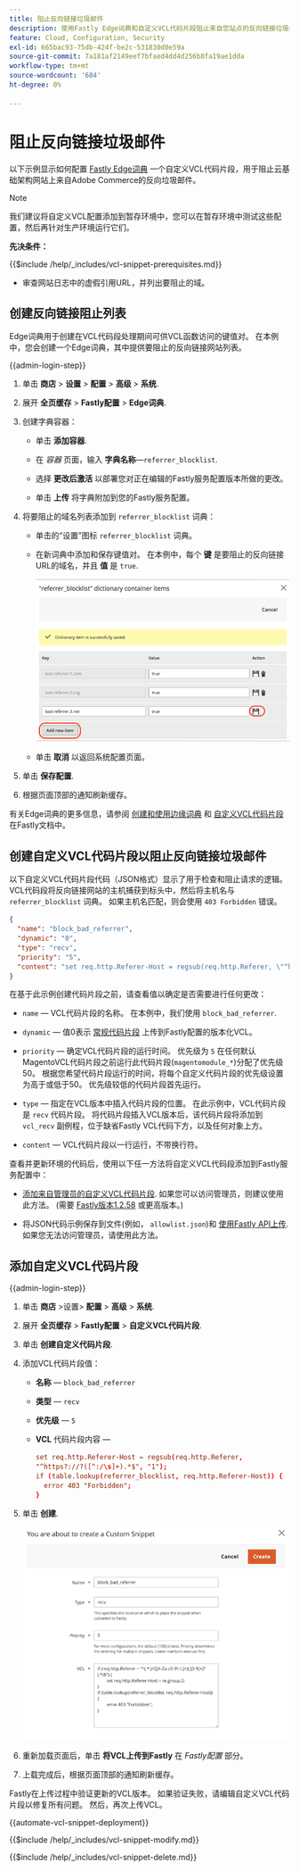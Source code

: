 ```yaml
---
title: 阻止反向链接垃圾邮件
description: 使用Fastly Edge词典和自定义VCL代码片段阻止来自您站点的反向链接垃圾邮件。
feature: Cloud, Configuration, Security
exl-id: 665bac93-75db-424f-be2c-531830d0e59a
source-git-commit: 7a181af2149eef7bfaed4dd4d256b8fa19ae1dda
workflow-type: tm+mt
source-wordcount: '684'
ht-degree: 0%

---
```


# 阻止反向链接垃圾邮件

以下示例显示如何配置 [Fastly Edge词典](https://docs.fastly.com/guides/edge-dictionaries/working-with-dictionaries-using-the-api) 一个自定义VCL代码片段，用于阻止云基础架构网站上来自Adobe Commerce的反向垃圾邮件。

>[!NOTE]
>
>我们建议将自定义VCL配置添加到暂存环境中，您可以在暂存环境中测试这些配置，然后再针对生产环境运行它们。

**先决条件：**

{{$include /help/_includes/vcl-snippet-prerequisites.md}}

- 审查网站日志中的虚假引用URL，并列出要阻止的域。

## 创建反向链接阻止列表

Edge词典用于创建在VCL代码段处理期间可供VCL函数访问的键值对。 在本例中，您会创建一个Edge词典，其中提供要阻止的反向链接网站列表。

{{admin-login-step}}

1. 单击 **商店** > **设置** > **配置** > **高级** > **系统**.

1. 展开 **全页缓存** > **Fastly配置** > **Edge词典**.

1. 创建字典容器：

   - 单击 **添加容器**.

   - 在 *容器* 页面，输入 **字典名称**—`referrer_blocklist`.

   - 选择 **更改后激活** 以部署您对正在编辑的Fastly服务配置版本所做的更改。

   - 单击 **上传** 将字典附加到您的Fastly服务配置。

1. 将要阻止的域名列表添加到 `referrer_blocklist` 词典：

   - 单击的“设置”图标 `referrer_blocklist` 词典。

   - 在新词典中添加和保存键值对。 在本例中，每个 **键** 是要阻止的反向链接URL的域名，并且 **值** 是 `true`.

     ![添加错误的反向链接词典项目](../../assets/cdn/fastly-referrer-blocklist-dictionary.png)

   - 单击 **取消** 以返回系统配置页面。

1. 单击 **保存配置**.

1. 根据页面顶部的通知刷新缓存。

有关Edge词典的更多信息，请参阅 [创建和使用边缘词典](https://docs.fastly.com/guides/edge-dictionaries/working-with-dictionaries-using-the-api) 和 [自定义VCL代码片段](https://docs.fastly.com/guides/edge-dictionaries/working-with-dictionaries-using-the-api#custom-vcl-examples) 在Fastly文档中。

## 创建自定义VCL代码片段以阻止反向链接垃圾邮件

以下自定义VCL代码片段代码（JSON格式）显示了用于检查和阻止请求的逻辑。 VCL代码段将反向链接网站的主机捕获到标头中，然后将主机名与 `referrer_blocklist` 词典。 如果主机名匹配，则会使用 `403 Forbidden` 错误。

```json
{
  "name": "block_bad_referrer",
  "dynamic": "0",
  "type": "recv",
  "priority": "5",
  "content": "set req.http.Referer-Host = regsub(req.http.Referer, \"^https?:\/\/?([^:\/s]+).*$\", \"\\1\"); if (table.lookup(referrer_blocklist, req.http.Referer-Host)) { error 403 \"Forbidden\"; }"
}
```

在基于此示例创建代码片段之前，请查看值以确定是否需要进行任何更改：

- `name` — VCL代码片段的名称。 在本例中，我们使用 `block_bad_referrer`.

- `dynamic`  — 值0表示 [常规代码片段](https://docs.fastly.com/en/guides/using-regular-vcl-snippets) 上传到Fastly配置的版本化VCL。

- `priority`  — 确定VCL代码片段的运行时间。 优先级为 `5` 在任何默认MagentoVCL代码片段之前运行此代码片段(`magentomodule_*`)分配了优先级50。 根据您希望代码片段运行的时间，将每个自定义代码片段的优先级设置为高于或低于50。 优先级较低的代码片段首先运行。

- `type`  — 指定在VCL版本中插入代码片段的位置。 在此示例中，VCL代码片段是 `recv` 代码片段。 将代码片段插入VCL版本后，该代码片段将添加到 `vcl_recv` 副例程，位于缺省Fastly VCL代码下方，以及任何对象上方。

- `content` — VCL代码片段以一行运行，不带换行符。

查看并更新环境的代码后，使用以下任一方法将自定义VCL代码段添加到Fastly服务配置中：

- [添加来自管理员的自定义VCL代码片段](#add-the-custom-vcl-snippet). 如果您可以访问管理员，则建议使用此方法。 (需要 [Fastly版本1.2.58](fastly-configuration.md#upgrade) 或更高版本。)

- 将JSON代码示例保存到文件(例如， `allowlist.json`)和 [使用Fastly API上传](fastly-vcl-custom-snippets.md#manage-custom-vcl-snippets-using-the-api). 如果您无法访问管理员，请使用此方法。

## 添加自定义VCL代码片段

{{admin-login-step}}

1. 单击 **商店** >设置> **配置** > **高级** > **系统**.

1. 展开 **全页缓存** > **Fastly配置** > **自定义VCL代码片段**.

1. 单击 **创建自定义代码片段**.

1. 添加VCL代码片段值：

   - **名称** — `block_bad_referrer`

   - **类型** — `recv`

   - **优先级** — `5`

   - **VCL** 代码片段内容 — 

     ```conf
     set req.http.Referer-Host = regsub(req.http.Referer,
     "^https?://?([^:/\s]+).*$", "1");
     if (table.lookup(referrer_blocklist, req.http.Referer-Host)) {
       error 403 "Forbidden";
     }
     ```

1. 单击 **创建**.

   ![创建自定义反向链接块VCL代码片段](/help/assets/cdn/fastly-create-referrer-block-snippet.png)

1. 重新加载页面后，单击 **将VCL上传到Fastly** 在 *Fastly配置* 部分。

1. 上载完成后，根据页面顶部的通知刷新缓存。

Fastly在上传过程中验证更新的VCL版本。 如果验证失败，请编辑自定义VCL代码片段以修复所有问题。 然后，再次上传VCL。

{{automate-vcl-snippet-deployment}}

{{$include /help/_includes/vcl-snippet-modify.md}}

{{$include /help/_includes/vcl-snippet-delete.md}}
